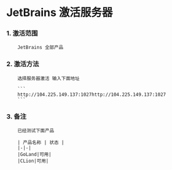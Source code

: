 # JetBrains 激活服务器

### 1. 激活范围
        JetBrains 全部产品

### 2. 激活方法
        选择服务器激活 输入下面地址

        ```
        http://104.225.149.137:1027http://104.225.149.137:1027
        ```

### 3. 备注

        已经测试下面产品

        | 产品名称 | 状态 |
        |-|-|
        |GoLand|可用|
        |CLion|可用|


